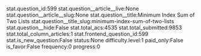 stat.question_id:599
stat.question__article__live:None
stat.question__article__slug:None
stat.question__title:Minimum Index Sum of Two Lists
stat.question__title_slug:minimum-index-sum-of-two-lists
stat.question__hide:False
stat.total_acs:4535
stat.total_submitted:9853
stat.total_column_articles:1
stat.frontend_question_id:599
stat.is_new_question:False
status:None
difficulty.level:1
paid_only:False
is_favor:False
frequency:0
progress:0
